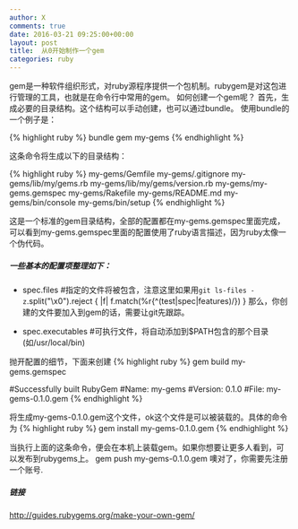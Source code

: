 ```yaml
---
author: X
comments: true
date: 2016-03-21 09:25:00+00:00
layout: post
title:  从0开始制作一个gem
categories: ruby
---
```


gem是一种软件组织形式，对ruby源程序提供一个包机制。rubygem是对这包进行管理的工具，也就是在命令行中常用的gem。
如何创建一个gem呢？
首先，生成必要的目录结构。这个结构可以手动创建，也可以通过bundle。
使用bundle的一个例子是：


{% highlight ruby %}
bundle gem my-gems
{% endhighlight %}

这条命令将生成以下的目录结构：

{% highlight ruby %}
my-gems/Gemfile
my-gems/.gitignore
my-gems/lib/my/gems.rb
my-gems/lib/my/gems/version.rb
my-gems/my-gems.gemspec
my-gems/Rakefile
my-gems/README.md
my-gems/bin/console
my-gems/bin/setup
{% endhighlight %}

这是一个标准的gem目录结构，全部的配置都在my-gems.gemspec里面完成，可以看到my-gems.gemspec里面的配置使用了ruby语言描述，因为ruby太像一个伪代码。

##### 一些基本的配置项整理如下：

- spec.files #指定的文件将被包含，注意这里如果用`git ls-files -z`.split("\x0").reject { |f| f.match(%r{^(test|spec|features)/}) }
那么，你创建的文件要加入到gem的话，需要让git先跟踪。

- spec.executables #可执行文件，将自动添加到$PATH包含的那个目录(如/usr/local/bin)

抛开配置的细节，下面来创建
{% highlight ruby %}
gem  build my-gems.gemspec

#Successfully built RubyGem
#Name: my-gems
#Version: 0.1.0
#File: my-gems-0.1.0.gem
{% endhighlight %}

将生成my-gems-0.1.0.gem这个文件，ok这个文件是可以被装载的。具体的命令为
{% highlight ruby %}
 gem install my-gems-0.1.0.gem
{% endhighlight %}

当执行上面的这条命令，便会在本机上装载gem。如果你想要让更多人看到，可以发布到rubygems上。
gem push my-gems-0.1.0.gem
噢对了，你需要先注册一个账号.


##### 链接
http://guides.rubygems.org/make-your-own-gem/     
